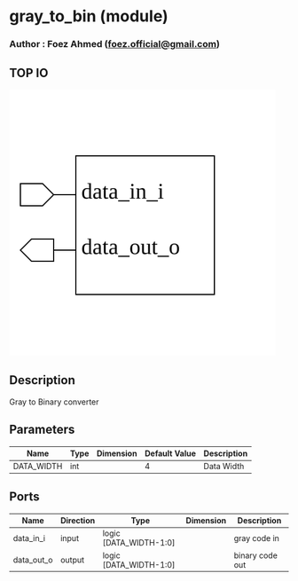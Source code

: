 # gray_to_bin (module)

### Author : Foez Ahmed (foez.official@gmail.com)

## TOP IO
<img src="./gray_to_bin_top.svg">

## Description
 Gray to Binary converter

## Parameters
|Name|Type|Dimension|Default Value|Description|
|-|-|-|-|-|
|DATA_WIDTH|int||4|Data Width|

## Ports
|Name|Direction|Type|Dimension|Description|
|-|-|-|-|-|
|data_in_i|input|logic [DATA_WIDTH-1:0]||gray code in|
|data_out_o|output|logic [DATA_WIDTH-1:0]||binary code out|
